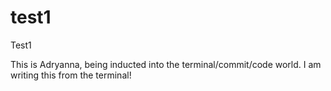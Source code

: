 test1
=====

Test1

This is Adryanna, being inducted into the terminal/commit/code world.
I am writing this from the terminal!


